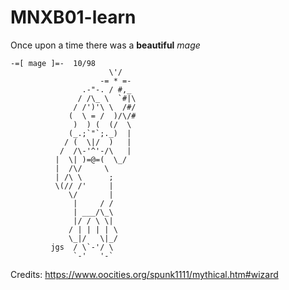 # MNXB01-learn

Once upon a time
there was a **beautiful** _mage_

```
-=[ mage ]=-  10/98
                      \'/
                    -= * =-
                .-"-. / #,_
               / /\_ \  `#|\
              / /')'\ \  /#/
             (  \ = /  )/\/#
              )  ) (  (/  \
             (_.;`"`;._)  |
            / (  \|/  )   |
           /  /\-'^'-/\   |
          |  \| )=@=(  \_/
          |  /\/     \
          | /\ \      ;
          \(// /'     |
             \/       |
              |     / /
              | ___/\_\
              |/ / \ \|
             / | | | | \
             \_|/   \|_/
         jgs  / \`-'/ \
              `-'   '-`
```
Credits: <https://www.oocities.org/spunk1111/mythical.htm#wizard>
